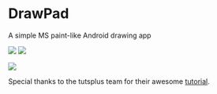 # DrawPad
A simple MS paint-like Android drawing app

![](http://i.imgur.com/5EUIbMvs.png)
![](http://i.imgur.com/BWMJ5uws.png)

![](http://i.imgur.com/GwRkaF4m.png)


Special thanks to the tutsplus team for their awesome [tutorial](http://code.tutsplus.com/tutorials/android-sdk-create-a-drawing-app-touch-interaction--mobile-19202).
